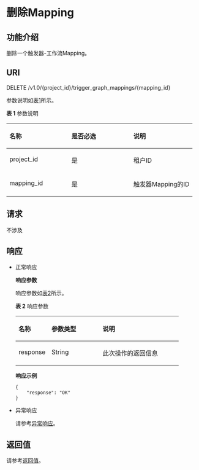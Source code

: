 # 删除Mapping<a name="functiongraph_06_0720"></a>

## 功能介绍<a name="section51379511"></a>

删除一个触发器-工作流Mapping。

## URI<a name="section59762422"></a>

DELETE /v1.0/\{project\_id\}/trigger\_graph\_mappings/\{mapping\_id\}

参数说明如[表1](#table13216186)所示。 

**表 1**  参数说明

<a name="table13216186"></a>
<table><thead align="left"><tr id="row19124697"><th class="cellrowborder" valign="top" width="33.33333333333333%" id="mcps1.2.4.1.1"><p id="p5596611"><a name="p5596611"></a><a name="p5596611"></a>名称</p>
</th>
<th class="cellrowborder" valign="top" width="33.33333333333333%" id="mcps1.2.4.1.2"><p id="p50672366"><a name="p50672366"></a><a name="p50672366"></a>是否必选</p>
</th>
<th class="cellrowborder" valign="top" width="33.33333333333333%" id="mcps1.2.4.1.3"><p id="p4085285"><a name="p4085285"></a><a name="p4085285"></a>说明</p>
</th>
</tr>
</thead>
<tbody><tr id="row62472706"><td class="cellrowborder" valign="top" width="33.33333333333333%" headers="mcps1.2.4.1.1 "><p id="p27124415"><a name="p27124415"></a><a name="p27124415"></a>project_id</p>
</td>
<td class="cellrowborder" valign="top" width="33.33333333333333%" headers="mcps1.2.4.1.2 "><p id="p49593988"><a name="p49593988"></a><a name="p49593988"></a>是</p>
</td>
<td class="cellrowborder" valign="top" width="33.33333333333333%" headers="mcps1.2.4.1.3 "><p id="p42387016"><a name="p42387016"></a><a name="p42387016"></a>租户ID</p>
</td>
</tr>
<tr id="row19238864171332"><td class="cellrowborder" valign="top" width="33.33333333333333%" headers="mcps1.2.4.1.1 "><p id="p50793202171337"><a name="p50793202171337"></a><a name="p50793202171337"></a>mapping_id</p>
</td>
<td class="cellrowborder" valign="top" width="33.33333333333333%" headers="mcps1.2.4.1.2 "><p id="p20608698171337"><a name="p20608698171337"></a><a name="p20608698171337"></a>是</p>
</td>
<td class="cellrowborder" valign="top" width="33.33333333333333%" headers="mcps1.2.4.1.3 "><p id="p42263690171348"><a name="p42263690171348"></a><a name="p42263690171348"></a>触发器Mapping的ID</p>
</td>
</tr>
</tbody>
</table>

## 请求<a name="section990892"></a>

不涉及

## 响应<a name="section8918034"></a>

-   正常响应

    **响应参数**

    响应参数如[表2](#table394445163918)所示。 

    **表 2**  响应参数

    <a name="table394445163918"></a>
    <table><thead align="left"><tr id="row5944851163912"><th class="cellrowborder" valign="top" width="20.202020202020204%" id="mcps1.2.4.1.1"><p id="p7944165193912"><a name="p7944165193912"></a><a name="p7944165193912"></a>名称</p>
    </th>
    <th class="cellrowborder" valign="top" width="31.313131313131308%" id="mcps1.2.4.1.2"><p id="p494413519391"><a name="p494413519391"></a><a name="p494413519391"></a>参数类型</p>
    </th>
    <th class="cellrowborder" valign="top" width="48.484848484848484%" id="mcps1.2.4.1.3"><p id="p159441351193918"><a name="p159441351193918"></a><a name="p159441351193918"></a>说明</p>
    </th>
    </tr>
    </thead>
    <tbody><tr id="row149441251173914"><td class="cellrowborder" valign="top" width="20.202020202020204%" headers="mcps1.2.4.1.1 "><p id="p159441151143920"><a name="p159441151143920"></a><a name="p159441151143920"></a>response</p>
    </td>
    <td class="cellrowborder" valign="top" width="31.313131313131308%" headers="mcps1.2.4.1.2 "><p id="p994485116397"><a name="p994485116397"></a><a name="p994485116397"></a>String</p>
    </td>
    <td class="cellrowborder" valign="top" width="48.484848484848484%" headers="mcps1.2.4.1.3 "><p id="p18944951193920"><a name="p18944951193920"></a><a name="p18944951193920"></a>此次操作的返回信息</p>
    </td>
    </tr>
    </tbody>
    </table>

    **响应示例**

    ```
    {
        "response": "OK"
    }
    ```


-   异常响应

    请参考[异常响应](请求结果.md#section88241732388)。


## 返回值<a name="section370272717123"></a>

请参考[返回值](请求结果.md#section20306194210386)。

